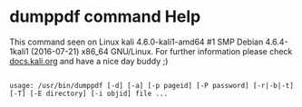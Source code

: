 # dumppdf command Help
 
 This command seen on Linux kali 4.6.0-kali1-amd64 #1 SMP Debian 4.6.4-1kali1 (2016-07-21) x86_64 GNU/Linux. For further information please check [docs.kali.org](docs.kali.org) and have a nice day buddy ;) 

~~~

usage: /usr/bin/dumppdf [-d] [-a] [-p pageid] [-P password] [-r|-b|-t] [-T] [-E directory] [-i objid] file ...

~~~
